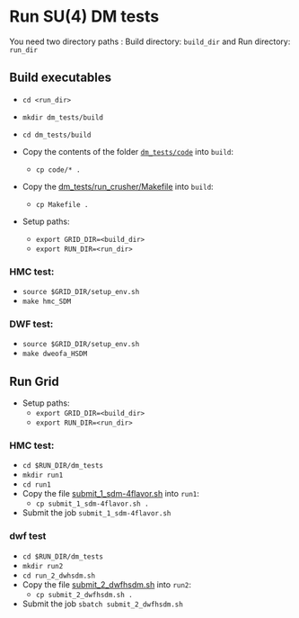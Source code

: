 # Run SU(4) DM tests
You need two directory paths : Build directory: `build_dir` and Run directory: `run_dir`
## Build executables
- `cd <run_dir>`
- `mkdir dm_tests/build`
- `cd dm_tests/build`
- Copy the contents of the folder [`dm_tests/code`](https://github.com/vmos1/su4_dm_grid_lsd/tree/main/run_gauge_gen/code) into `build`: 
  - `cp code/* .`
- Copy the [dm_tests/run_crusher/Makefile](https://github.com/vmos1/su4_dm_grid_lsd/blob/main/run_gauge_gen/run_crusher/Makefile) into `build`: 
  - `cp Makefile .`

- Setup paths:
  - `export GRID_DIR=<build_dir>`
  - `export RUN_DIR=<run_dir>`
### HMC test: 
- `source $GRID_DIR/setup_env.sh`
- `make hmc_SDM`
### DWF test: 
- `source $GRID_DIR/setup_env.sh`
- `make dweofa_HSDM`


## Run Grid

- Setup paths:
  - `export GRID_DIR=<build_dir>`
  - `export RUN_DIR=<run_dir>`

### HMC test:
- `cd $RUN_DIR/dm_tests`
- `mkdir run1`
- `cd run1`
- Copy the file [submit_1_sdm-4flavor.sh](https://github.com/vmos1/su4_dm_grid_lsd/tree/main/run_gauge_gen/run_crusher/submit_1_sdm-4flavor.sh) into `run1`:
  - `cp submit_1_sdm-4flavor.sh .`
- Submit the job `submit_1_sdm-4flavor.sh`

### dwf test
- `cd $RUN_DIR/dm_tests`
- `mkdir run2`
- `cd run_2_dwhsdm.sh`
- Copy the file [submit_2_dwfhsdm.sh](https://github.com/vmos1/su4_dm_grid_lsd/tree/main/run_gauge_gen/run_crusher/submit_2_dwfhsdm.sh) into `run2`:
  - `cp submit_2_dwfhsdm.sh .`
- Submit the job `sbatch submit_2_dwfhsdm.sh`
